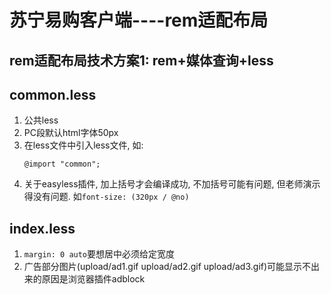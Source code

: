 # 苏宁易购客户端----rem适配布局

## rem适配布局技术方案1: rem+媒体查询+less

## common.less
1. 公共less
2. PC段默认html字体50px
3. 在less文件中引入less文件, 如:
    ```less
    @import "common";
    ```
4. 关于easyless插件, 加上括号才会编译成功, 不加括号可能有问题, 但老师演示得没有问题. 如`font-size: (320px / @no)`

## index.less
1. `margin: 0 auto`要想居中必须给定宽度
2. 广告部分图片(upload/ad1.gif upload/ad2.gif upload/ad3.gif)可能显示不出来的原因是浏览器插件adblock
